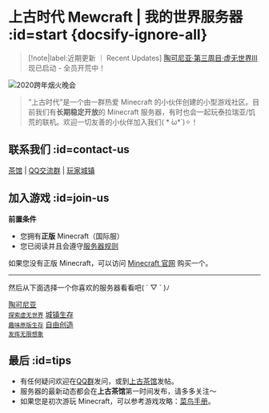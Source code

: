 # 上古时代 Mewcraft | 我的世界服务器 :id=start {docsify-ignore-all}

> [!note|label:近期更新 ｜ Recent Updates]
> [陶可尼亚·第三周目·虚无世界III](/mc-servers/mew.md)现已启动 - 全员开荒中！

![2020跨年烟火晚会](https://mimaru-jp.oss-ap-northeast-1.aliyuncs.com/images/2020_fireworks.jpg ':no-zoom')

> "上古时代"是一个由一群热爱 Minecraft 的小伙伴创建的小型游戏社区。目前我们有**长期稳定开放**的 Minecraft 服务器，有时也会一起玩泰拉瑞亚/饥荒的联机。欢迎一切友善的小伙伴加入我们( * ̀ω*́ )✧！

## 联系我们 :id=contact-us

<i class="fab fa-forumbee"></i>[茶馆][bbs] | <i class="fab fa-qq"></i>[QQ交流群][qqgroup] | <i class="fas fa-home"></i>[玩家城镇](https://bbs.mimaru.me/t/towns)

## 加入游戏 :id=join-us

**前置条件**

- 您拥有**正版** Minecraft（国际服）
- 您已阅读并且会遵守[服务器规则](welcome/rules.md)

如果您没有正版 Minecraft，可以访问 [Minecraft 官网](https://www.minecraft.net/zh-hans/) 购买一个。

---

然后从下面选择一个你喜欢的服务器看看吧( ´ ▽ ` )ﾉ

<a class="button" href="#/mew"><i class="fas fa-fan"></i>陶可尼亚<br><small>探索虚无世界</small></a>
<a class="button" href="#/sur"><i class="fas fa-mug-hot"></i>城镇生存<br><small>趣味原版生存</small></a>
<a class="button" href="#/cre"><i class="fas fa-splotch"></i>自由创造<br><small>发挥无限想象</small></a>
<!-- <a class="button" href="#/mod">探索模组服</a> -->

## 最后<i class="fas fa-quote-right"></i> :id=tips

- 有任何疑问欢迎在[QQ群][qqgroup]发问，或到[上古茶馆][bbs]发帖。
- 服务器的最新动态都会在**上古茶馆**第一时间发布，请多多关注～
- 如果您是初次游玩 Minecraft，可以参考游戏攻略：[菜鸟手册][beginner-guide]。

[homepage]: https://www.mimaru.me/
[bbs]: http://bbs.mimaru.me/
[dynmap]: http://map.mimaru.me:8123/
[qqgroup]: http://shang.qq.com/wpa/qunwpa?idkey=6bf79ba005ae8c932177afa1f64ac96d0e6bf7c59f8c393b0f9ef8f3f69d6f15
[mcwiki]: https://minecraft-zh.gamepedia.com/
[beginner-guide]: http://minecraft-zh.gamepedia.com/%E6%95%99%E7%A8%8B/%E8%8F%9C%E9%B8%9F%E6%89%8B%E5%86%8C
[java]: https://www.java.com/zh_CN/download/
[faq]: /faq
[server-survival]: /sur
[server-creative]: /cre
[server-modded]: /mod
